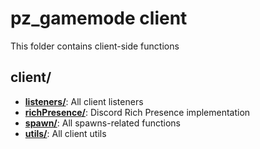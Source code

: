 # pz_gamemode client
This folder contains client-side functions

## client/
* [**listeners/**](./listeners/): All client listeners
* [**richPresence/**](./richPresence/): Discord Rich Presence implementation
* [**spawn/**](./spawn/): All spawns-related functions
* [**utils/**](./utils/): All client utils
